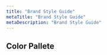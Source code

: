 ```yaml
---
title: "Brand Style Guide"
metaTitle: "Brand Style Guide"
metaDescription: "Brand Style Guide"
---
```



## Color Pallete


